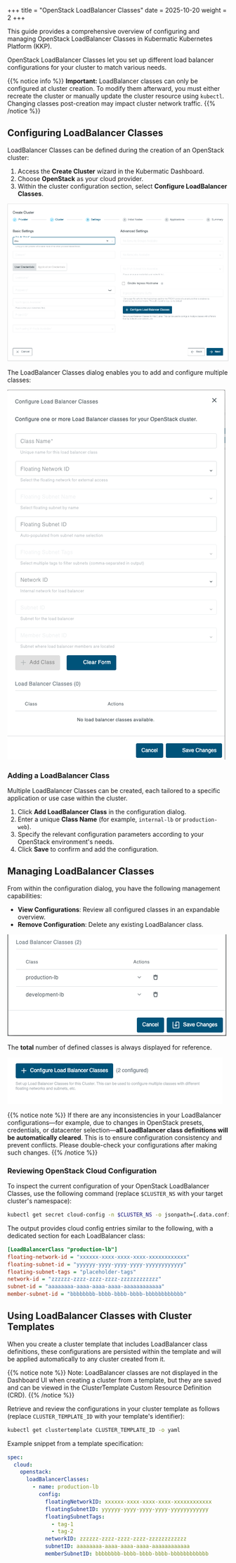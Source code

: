 +++
title = "OpenStack LoadBalancer Classes"
date = 2025-10-20
weight = 2
+++

This guide provides a comprehensive overview of configuring and managing OpenStack LoadBalancer Classes in Kubermatic Kubernetes Platform (KKP).

OpenStack LoadBalancer Classes let you set up different load balancer configurations for your cluster to match various needs.

{{% notice info %}}
**Important:** LoadBalancer classes can only be configured at cluster creation. To modify them afterward, you must either recreate the cluster or manually update the cluster resource using `kubectl`. Changing classes post-creation may impact cluster network traffic.
{{% /notice %}}

## Configuring LoadBalancer Classes

LoadBalancer Classes can be defined during the creation of an OpenStack cluster:

1. Access the **Create Cluster** wizard in the Kubermatic Dashboard.
2. Choose **OpenStack** as your cloud provider.
3. Within the cluster configuration section, select **Configure LoadBalancer Classes**.

![Add LoadBalancer Class](./images/openstack-configure-classes.png?classes=shadow,border "Add LoadBalancer Class")

The LoadBalancer Classes dialog enables you to add and configure multiple classes:

![Configure LoadBalancer Classes](./images/openstack-modal.png?classes=shadow,border "Configure LoadBalancer Classes Dialog")

### Adding a LoadBalancer Class

Multiple LoadBalancer Classes can be created, each tailored to a specific application or use case within the cluster.

1. Click **Add LoadBalancer Class** in the configuration dialog.
2. Enter a unique **Class Name** (for example, `internal-lb` or `production-web`).
3. Specify the relevant configuration parameters according to your OpenStack environment's needs.
4. Click **Save** to confirm and add the configuration.


## Managing LoadBalancer Classes

From within the configuration dialog, you have the following management capabilities:

- **View Configurations**: Review all configured classes in an expandable overview.
- **Remove Configuration**: Delete any existing LoadBalancer class.


![Configure LoadBalancer Classes](./images/added-classes.png?classes=shadow,border "Configured LoadBalancer Classes")

The **total** number of defined classes is always displayed for reference.

![Configured Classes](./images/configured-count.png?classes=shadow,border "Number of Configured Classes")

{{% notice note %}}
If there are any inconsistencies in your LoadBalancer configurations—for example, due to changes in OpenStack presets, credentials, or datacenter selection—**all LoadBalancer class definitions will be automatically cleared**. This is to ensure configuration consistency and prevent conflicts. Please double-check your configurations after making such changes.
{{% /notice %}}

### Reviewing OpenStack Cloud Configuration

To inspect the current configuration of your OpenStack LoadBalancer Classes, use the following command (replace `$CLUSTER_NS` with your target cluster's namespace):

```bash
kubectl get secret cloud-config -n $CLUSTER_NS -o jsonpath={.data.config} | base64 -d
```

The output provides cloud config entries similar to the following, with a dedicated section for each LoadBalancer class:

```ini
[LoadBalancerClass "production-lb"]
floating-network-id = "xxxxxx-xxxx-xxxx-xxxx-xxxxxxxxxxxx"
floating-subnet-id = "yyyyyy-yyyy-yyyy-yyyy-yyyyyyyyyyyy"
floating-subnet-tags = "placeholder-tags"
network-id = "zzzzzz-zzzz-zzzz-zzzz-zzzzzzzzzzzz"
subnet-id = "aaaaaaaa-aaaa-aaaa-aaaa-aaaaaaaaaaaa"
member-subnet-id = "bbbbbbbb-bbbb-bbbb-bbbb-bbbbbbbbbbbb"
```

## Using LoadBalancer Classes with Cluster Templates

When you create a cluster template that includes LoadBalancer class definitions, these configurations are persisted within the template and will be applied automatically to any cluster created from it.

{{% notice note %}}
Note: LoadBalancer classes are not displayed in the Dashboard UI when creating a cluster from a template, but they are saved and can be viewed in the ClusterTemplate Custom Resource Definition (CRD).
{{% /notice %}}

Retrieve and review the configurations in your cluster template as follows (replace `CLUSTER_TEMPLATE_ID` with your template's identifier):

```bash
kubectl get clustertemplate CLUSTER_TEMPLATE_ID -o yaml
```

Example snippet from a template specification:

```yaml
spec:
  cloud:
    openstack:
      loadBalancerClasses:
        - name: production-lb
          config:
            floatingNetworkID: xxxxxx-xxxx-xxxx-xxxx-xxxxxxxxxxxx
            floatingSubnetID: yyyyyy-yyyy-yyyy-yyyy-yyyyyyyyyyyy
            floatingSubnetTags:
              - tag-1
              - tag-2
            networkID: zzzzzz-zzzz-zzzz-zzzz-zzzzzzzzzzzz
            subnetID: aaaaaaaa-aaaa-aaaa-aaaa-aaaaaaaaaaaa
            memberSubnetID: bbbbbbbb-bbbb-bbbb-bbbb-bbbbbbbbbbbb
```